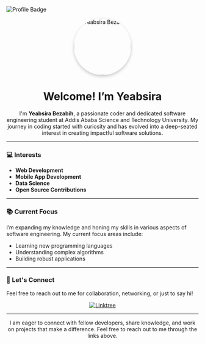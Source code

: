 ![Profile Badge](https://img.shields.io/badge/Profile-Active-brightgreen)

<div align="center">
  <img src="https://x.com/YeabsiraBezabih/photo" alt="Yeabsira Bezabih" width="150" style="border-radius: 50%; box-shadow: 0px 4px 8px rgba(0, 0, 0, 0.2);">
  
  <h1>Welcome! I’m Yeabsira</h1>
  
  <p>I'm <strong>Yeabsira Bezabih</strong>, a passionate coder and dedicated software engineering student at Addis Ababa Science and Technology University. My journey in coding started with curiosity and has evolved into a deep-seated interest in creating impactful software solutions.</p>
</div>

---

### 💻 Interests
- **Web Development**
- **Mobile App Development**
- **Data Science**
- **Open Source Contributions**

---

### 📚 Current Focus
I’m expanding my knowledge and honing my skills in various aspects of software engineering. My current focus areas include:
- Learning new programming languages
- Understanding complex algorithms
- Building robust applications

---

### 🤝 Let's Connect
Feel free to reach out to me for collaboration, networking, or just to say hi!

<div align="center">
 <a href="https://linktr.ee/YeabsiraBezabih" style="margin: 0 10px;">
  <img src="https://img.shields.io/badge/Linktree-%23000000.svg?style=for-the-badge&logo=linktree&logoColor=white" alt="Linktree">
</a>
</div>

---

<div align="center">
  <p>I am eager to connect with fellow developers, share knowledge, and work on projects that make a difference. Feel free to reach out to me through the links above.</p>
</div>

